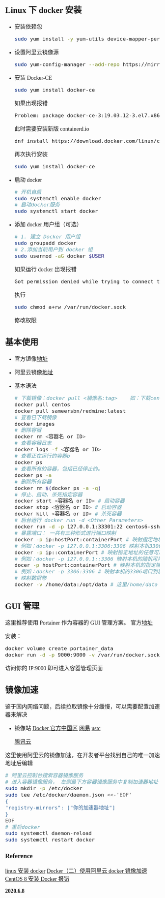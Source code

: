 <font size=4 face='楷体'>

## Linux 下 docker 安装

- 安装依赖包

  ```bash
  sudo yum install -y yum-utils device-mapper-persistent-data lvm2
  ```

- 设置阿里云镜像源

  ```bash
  sudo yum-config-manager --add-repo https://mirrors.aliyun.com/docker-ce/linux/centos/docker-ce.repo
  ```

- 安装 Docker-CE

  ```bash
  sudo yum install docker-ce
  ```

  如果出现报错

  ```bash
  Problem: package docker-ce-3:19.03.12-3.el7.x86_64 requires containerd.io >= 1.2.2-3, but none of the providers can be installed
  ```

  此时需要安装新版 containerd.io

  ```bash
  dnf install https://download.docker.com/linux/centos/7/x86_64/stable/Packages/containerd.io-1.2.6-3.3.el7.x86_64.rpm
  ```

  再次执行安装

  ```bash
  sudo yum install docker-ce
  ```

- 启动 docker

  ```bash
  # 开机自启
  sudo systemctl enable docker
  # 启动docker服务
  sudo systemctl start docker
  ```

- 添加 docker 用户组（可选）

  ```bash
  # 1. 建立 Docker 用户组
  sudo groupadd docker
  # 2.添加当前用户到 docker 组
  sudo usermod -aG docker $USER
  ```

  如果运行 docker 出现报错

  ```bash
  Got permission denied while trying to connect to the Docker daemon socket at unix:///var/run/docker.sock: Get http://%2Fvar%2Frun%2Fdocker.sock/v1.40/containers/json: dial unix /var/run/docker.sock: connect: permission denied
  ```

  执行

  ```bash
  sudo chmod a+rw /var/run/docker.sock
  ```

  修改权限

## 基本使用

- 官方镜像[地址](https://hub.docker.com/)

- 阿里云镜像[地址](https://cr.console.aliyun.com/)

- 基本语法

  ```bash
  # 下载镜像：docker pull <镜像名:tag>    如：下载centos镜像
  docker pull centos
  docker pull sameersbn/redmine:latest
  # 查看已下载镜像
  docker images
  # 删除容器
  docker rm <容器名 or ID>
  # 查看容器日志
  docker logs -f <容器名 or ID>
  # 查看正在运行的容器b
  docker ps
  # 查看所有的容器，包括已经停止的。
  docker ps -a
  # 删除所有容器
  docker rm $(docker ps -a -q)
  # 停止、启动、杀死指定容器
  docker start <容器名 or ID> # 启动容器
  docker stop <容器名 or ID> # 启动容器
  docker kill <容器名 or ID> # 杀死容器
  # 后台运行 docker run -d <Other Parameters>
  docker run -d -p 127.0.0.1:33301:22 centos6-ssh
  # 暴露端口： 一共有三种形式进行端口映射
  docker -p ip:hostPort:containerPort # 映射指定地址的主机端口到容器端口
  # 例如：docker -p 127.0.0.1:3306:3306 映射本机3306端口到容器的3306端口
  docker -p ip::containerPort # 映射指定地址的任意可用端口到容器端口
  # 例如：docker -p 127.0.0.1::3306 映射本机的随机可用端口到容器3306端口
  docer -p hostPort:containerPort # 映射本机的指定端口到容器的指定端口
  # 例如：docker -p 3306:3306 # 映射本机的3306端口到容器的3306端口
  # 映射数据卷
  docker -v /home/data:/opt/data # 这里/home/data 指的是宿主机的目录地址，后者则是容器的目录地址
  ```

## GUI 管理

这里推荐使用 Portainer 作为容器的 GUI 管理方案。
官方[地址](https://portainer.io/install.html)

安装：

```bash
docker volume create portainer_data
docker run -d -p 9000:9000 -v /var/run/docker.sock:/var/run/docker.sock -v portainer_data:/data portainer/portainer
```

访问你的 IP:9000 即可进入容器管理页面

## 镜像加速

鉴于国内网络问题，后续拉取镜像十分缓慢，可以需要配置加速器来解决

- 镜像站
  [Docker 官方中国区](https://registry.docker-cn.com)
  [网易](http://hub-mirror.c.163.com)
  [ustc](https://docker.mirrors.ustc.edu.cn)

  [腾讯云](https://mirror.ccs.tencentyun.com)

这里使用阿里云的镜像加速，在开发者平台找到自己的唯一加速地址后编辑

```bash
# 阿里云控制台搜索容器镜像服务
# 进入容器镜像服务， 左侧最下方容器镜像服务中复制加速器地址
sudo mkdir -p /etc/docker
sudo tee /etc/docker/daemon.json <<-'EOF'
{
"registry-mirrors": ["你的加速器地址"]
}
EOF
# 重启docker
sudo systemctl daemon-reload
sudo systemctl restart docker
```

### Reference

[linux 安装 docker](https://www.jianshu.com/p/2dae7b13ce2f)
[Docker（二）使用阿里云 docker 镜像加速](https://blog.csdn.net/qq_37495786/article/details/83246421)
[CentOS 8 安装 Docker 报错](https://blog.csdn.net/shana_8/article/details/105190368)

**2020.6.8**
